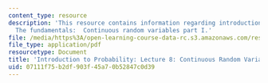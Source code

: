 ```yaml
---
content_type: resource
description: 'This resource contains information regarding introduction to probability:
  The fundamentals:  Continuous random variables part I.'
file: /media/https%3A/open-learning-course-data-rc.s3.amazonaws.com/res-6-012-introduction-to-probability-spring-2018/07111f75b2df903f45a70b52847c0d39_MITRES_6_012S18_L08AS.pdf
file_type: application/pdf
resourcetype: Document
title: 'Introduction to Probability: Lecture 8: Continuous Random Variables Part I'
uid: 07111f75-b2df-903f-45a7-0b52847c0d39
---
```

